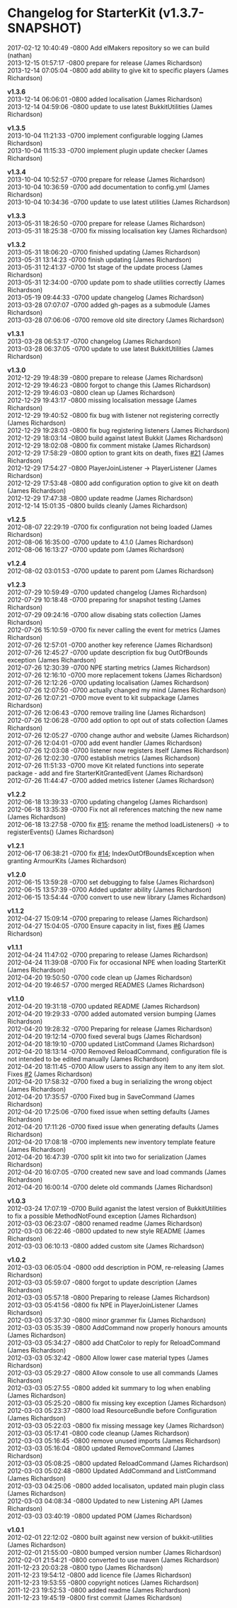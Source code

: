 # Changelog for StarterKit (v1.3.7-SNAPSHOT)

2017-02-12 10:40:49 -0800    Add elMakers repository so we can build (nathan)  
2013-12-15 01:57:17 -0800    prepare for release (James Richardson)  
2013-12-14 07:05:04 -0800    add ability to give kit to specific players (James Richardson)  

**v1.3.6**  
2013-12-14 06:06:01 -0800    added localisation (James Richardson)  
2013-12-14 04:59:06 -0800    update to use latest BukkitUtilities (James Richardson)  

**v1.3.5**  
2013-10-04 11:21:33 -0700    implement configurable logging (James Richardson)  
2013-10-04 11:15:33 -0700    implement plugin update checker (James Richardson)  

**v1.3.4**  
2013-10-04 10:52:57 -0700    prepare for release (James Richardson)  
2013-10-04 10:36:59 -0700    add documentation to config.yml (James Richardson)  
2013-10-04 10:34:36 -0700    update to use latest utilities (James Richardson)  

**v1.3.3**  
2013-05-31 18:26:50 -0700    prepare for release (James Richardson)  
2013-05-31 18:25:38 -0700    fix missing localisation key (James Richardson)  

**v1.3.2**  
2013-05-31 18:06:20 -0700    finished updating (James Richardson)  
2013-05-31 13:14:23 -0700    finish updating (James Richardson)  
2013-05-31 12:41:37 -0700    1st stage of the update process (James Richardson)  
2013-05-31 12:34:00 -0700    update pom to shade utilities correctly (James Richardson)  
2013-05-19 09:44:33 -0700    update changelog (James Richardson)  
2013-03-28 07:07:07 -0700    added gh-pages as a submodule (James Richardson)  
2013-03-28 07:06:06 -0700    remove old site directory (James Richardson)  

**v1.3.1**  
2013-03-28 06:53:17 -0700    changelog (James Richardson)  
2013-03-28 06:37:05 -0700    update to use latest BukkitUtilities (James Richardson)  

**v1.3.0**  
2012-12-29 19:48:39 -0800    prepare to release (James Richardson)  
2012-12-29 19:46:23 -0800    forgot to change this (James Richardson)  
2012-12-29 19:46:03 -0800    clean up (James Richardson)  
2012-12-29 19:43:17 -0800    missing localisation message (James Richardson)  
2012-12-29 19:40:52 -0800    fix bug with listener not registering correctly (James Richardson)  
2012-12-29 19:28:03 -0800    fix bug registering listeners (James Richardson)  
2012-12-29 18:03:14 -0800    build against latest Bukkit (James Richardson)  
2012-12-29 18:02:08 -0800    fix comment mistake (James Richardson)  
2012-12-29 17:58:29 -0800    option to grant kits on death, fixes [#21](https://github.com/grandwazir/StarterKit/starter-kit/issues/21) (James Richardson)  
2012-12-29 17:54:27 -0800    PlayerJoinListener -> PlayerListener (James Richardson)  
2012-12-29 17:53:48 -0800    add configuration option to give kit on death (James Richardson)  
2012-12-29 17:47:38 -0800    update readme (James Richardson)  
2012-12-14 15:01:35 -0800    builds cleanly (James Richardson)  

**v1.2.5**  
2012-08-07 22:29:19 -0700    fix configuration not being loaded (James Richardson)  
2012-08-06 16:35:00 -0700    update to 4.1.0 (James Richardson)  
2012-08-06 16:13:27 -0700    update pom (James Richardson)  

**v1.2.4**  
2012-08-02 03:01:53 -0700    update to parent pom (James Richardson)  

**v1.2.3**  
2012-07-29 10:59:49 -0700    updated changelog (James Richardson)  
2012-07-29 10:18:48 -0700    preparing for snapshot testing (James Richardson)  
2012-07-29 09:24:16 -0700    allow disabing stats collection (James Richardson)  
2012-07-26 15:10:59 -0700    fix never calling the event for metrics (James Richardson)  
2012-07-26 12:57:01 -0700    another key reference (James Richardson)  
2012-07-26 12:45:27 -0700    update description fix bug OutOfBounds exception (James Richardson)  
2012-07-26 12:30:39 -0700    NPE starting metrics (James Richardson)  
2012-07-26 12:16:10 -0700    more replacement tokens (James Richardson)  
2012-07-26 12:12:26 -0700    updating localisation (James Richardson)  
2012-07-26 12:07:50 -0700    actually changed my mind (James Richardson)  
2012-07-26 12:07:21 -0700    move event to kit subpackage (James Richardson)  
2012-07-26 12:06:43 -0700    remove trailing line (James Richardson)  
2012-07-26 12:06:28 -0700    add option to opt out of stats collection (James Richardson)  
2012-07-26 12:05:27 -0700    change author and website (James Richardson)  
2012-07-26 12:04:01 -0700    add event handler (James Richardson)  
2012-07-26 12:03:08 -0700    listener now registers itself (James Richardson)  
2012-07-26 12:02:30 -0700    establish metrics (James Richardson)  
2012-07-26 11:51:33 -0700    move Kit related functions into seperate package - add and fire StarterKitGrantedEvent (James Richardson)  
2012-07-26 11:44:47 -0700    added metrics listener (James Richardson)  

**v1.2.2**  
2012-06-18 13:39:33 -0700    updating changelog (James Richardson)  
2012-06-18 13:35:39 -0700    Fix not all references matching the new name (James Richardson)  
2012-06-18 13:27:58 -0700    fix [#15](https://github.com/grandwazir/StarterKit/starter-kit/issues/15): rename the method loadListeners() -> to registerEvents() (James Richardson)  

**v1.2.1**  
2012-06-17 06:38:21 -0700    fix [#14](https://github.com/grandwazir/StarterKit/starter-kit/issues/14); IndexOutOfBoundsException when granting ArmourKits (James Richardson)  

**v1.2.0**  
2012-06-15 13:59:28 -0700    set debugging to false (James Richardson)  
2012-06-15 13:57:39 -0700    Added updater ability (James Richardson)  
2012-06-15 13:54:44 -0700    convert to use new library (James Richardson)  

**v1.1.2**  
2012-04-27 15:09:14 -0700    preparing to release (James Richardson)  
2012-04-27 15:04:05 -0700    Ensure capacity in list, fixes [#6](https://github.com/grandwazir/StarterKit/starter-kit/issues/6) (James Richardson)  

**v1.1.1**  
2012-04-24 11:47:02 -0700    preparing to release (James Richardson)  
2012-04-24 11:39:08 -0700    Fix for occasional NPE when loading StarterKit (James Richardson)  
2012-04-20 19:50:50 -0700    code clean up (James Richardson)  
2012-04-20 19:46:57 -0700    merged READMES (James Richardson)  

**v1.1.0**  
2012-04-20 19:31:18 -0700    updated README (James Richardson)  
2012-04-20 19:29:33 -0700    added automated version bumping (James Richardson)  
2012-04-20 19:28:32 -0700    Preparing for release (James Richardson)  
2012-04-20 19:12:14 -0700    fixed several bugs (James Richardson)  
2012-04-20 18:19:10 -0700    updated ListCommand (James Richardson)  
2012-04-20 18:13:14 -0700    Removed ReloadCommand, configuration file is not intended to be edited manually (James Richardson)  
2012-04-20 18:11:45 -0700    Allow users to assign any item to any item slot. Fixes [#2](https://github.com/grandwazir/StarterKit/starter-kit/issues/2) (James Richardson)  
2012-04-20 17:58:32 -0700    fixed a bug in serializing the wrong object (James Richardson)  
2012-04-20 17:35:57 -0700    Fixed bug in SaveCommand (James Richardson)  
2012-04-20 17:25:06 -0700    fixed issue when setting defaults (James Richardson)  
2012-04-20 17:11:26 -0700    fixed issue when generating defaults (James Richardson)  
2012-04-20 17:08:18 -0700    implements new inventory template feature (James Richardson)  
2012-04-20 16:47:39 -0700    split kit into two for serialization (James Richardson)  
2012-04-20 16:07:05 -0700    created new save and load commands (James Richardson)  
2012-04-20 16:00:14 -0700    delete old commands (James Richardson)  

**v1.0.3**  
2012-03-24 17:07:19 -0700    Build aganist the latest version of BukkitUtilities to fix a possible MethodNotFound exception (James Richardson)  
2012-03-03 06:23:07 -0800    renamed readme (James Richardson)  
2012-03-03 06:22:46 -0800    updated to new style README (James Richardson)  
2012-03-03 06:10:13 -0800    added custom site (James Richardson)  

**v1.0.2**  
2012-03-03 06:05:04 -0800    odd description in POM, re-releasing (James Richardson)  
2012-03-03 05:59:07 -0800    forgot to update description (James Richardson)  
2012-03-03 05:57:18 -0800    Preparing to release (James Richardson)  
2012-03-03 05:41:56 -0800    fix NPE in PlayerJoinListener (James Richardson)  
2012-03-03 05:37:30 -0800    minor grammer fix (James Richardson)  
2012-03-03 05:35:39 -0800    AddCommand now properly honours amounts (James Richardson)  
2012-03-03 05:34:27 -0800    add ChatColor to reply for ReloadCommand (James Richardson)  
2012-03-03 05:32:42 -0800    Allow lower case material types (James Richardson)  
2012-03-03 05:29:27 -0800    Allow console to use all commands (James Richardson)  
2012-03-03 05:27:55 -0800    added kit summary to log when enabling (James Richardson)  
2012-03-03 05:25:20 -0800    fix missing key exception (James Richardson)  
2012-03-03 05:23:37 -0800    load ResourceBundle before Configuration (James Richardson)  
2012-03-03 05:22:03 -0800    fix missing message key (James Richardson)  
2012-03-03 05:17:41 -0800    code cleanup (James Richardson)  
2012-03-03 05:16:45 -0800    remove unused imports (James Richardson)  
2012-03-03 05:16:04 -0800    updated RemoveCommand (James Richardson)  
2012-03-03 05:08:25 -0800    updated ReloadCommand (James Richardson)  
2012-03-03 05:02:48 -0800    Updated AddCommand and ListCommand (James Richardson)  
2012-03-03 04:25:06 -0800    added localisaton, updated main plugin class (James Richardson)  
2012-03-03 04:08:34 -0800    Updated to new Listening API (James Richardson)  
2012-03-03 03:40:19 -0800    updated POM (James Richardson)  

**v1.0.1**  
2012-02-01 22:12:02 -0800    built against new version of bukkit-utilities (James Richardson)  
2012-02-01 21:55:00 -0800    bumped version number (James Richardson)  
2012-02-01 21:54:21 -0800    converted to use maven (James Richardson)  
2011-12-23 20:03:28 -0800    typo (James Richardson)  
2011-12-23 19:54:12 -0800    add licence file (James Richardson)  
2011-12-23 19:53:55 -0800    copyright notices (James Richardson)  
2011-12-23 19:52:53 -0800    added readme (James Richardson)  
2011-12-23 19:45:19 -0800    first commit (James Richardson)  
